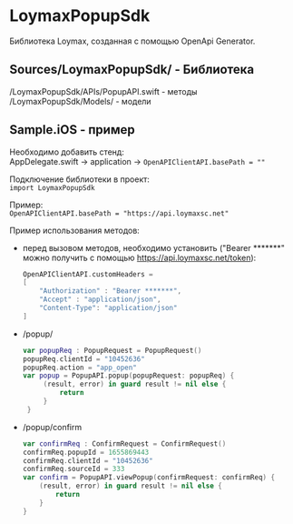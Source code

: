 # LoymaxPopupSdk

Библиотека Loymax, созданная с помощью OpenApi Generator.

## Sources/LoymaxPopupSdk/ - Библиотека  
/LoymaxPopupSdk/APIs/PopupAPI.swift - методы  
/LoymaxPopupSdk/Models/ - модели  


## Sample.iOS - пример

Необходимо добавить cтенд:  
AppDelegate.swift -> application -> `OpenAPIClientAPI.basePath = ""`  

Подключение библиотеки в проект:  
`import LoymaxPopupSdk`  

Пример:  
`OpenAPIClientAPI.basePath = "https://api.loymaxsc.net"`  

Пример использования методов:
* перед вызовом методов, необходимо установить ("Bearer *******" можно получить с помощью https://api.loymaxsc.net/token):
   ```swift
   OpenAPIClientAPI.customHeaders =
   [
       "Authorization" : "Bearer *******",
       "Accept" : "application/json",
       "Content-Type": "application/json"
   ]
* /popup/
   ```swift
   var popupReq : PopupRequest = PopupRequest()
   popupReq.clientId = "10452636"
   popupReq.action = "app_open"
   var popup = PopupAPI.popup(popupRequest: popupReq) {
        (result, error) in guard result != nil else {
            return
        }
    }
* /popup/confirm
    ```swift
    var confirmReq : ConfirmRequest = ConfirmRequest()
    confirmReq.popupId = 1655869443
    confirmReq.clientId = "10452636"
    confirmReq.sourceId = 333
    var confirm = PopupAPI.viewPopup(confirmRequest: confirmReq) {
        (result, error) in guard result != nil else {
            return
        }
    }
    ```  
